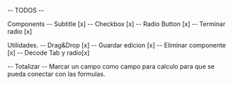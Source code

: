 -- TODOS --

Components
-- Subtitle [x]
-- Checkbox [x]
-- Radio Button [x]
    -- Terminar radio [x]

Utilidades.
-- Drag&Drop [x]
-- Guardar edicion [x]
-- Eliminar componente [x]
-- Decode Tab y radio[x]

-- Totalizar
-- Marcar un campo como campo para calculo
para que se pueda conectar con las formulas.
